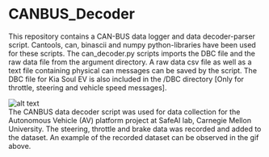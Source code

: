 # CANBUS_Decoder
This repository contains a CAN-BUS data logger and data decoder-parser script.
Cantools, can, binascii and numpy python-libraries have been used for these scripts.
The can_decoder.py scripts imports the DBC file and the raw data file from the argument directory. A raw data csv file as well as a text file containing physical can messages can be saved by the script.
The DBC file for Kia Soul EV is also included in the /DBC directory [Only for throttle, steering and vehicle speed messages]. 


![alt text](AV_Platform.gif) <br>
The CANBUS data decoder script was used for data collection for the Autonomous Vehicle (AV) platform project at SafeAI lab, Carnegie Mellon University. The steering, throttle and brake data was recorded and added to the dataset. An example of the recorded dataset can be observed in the gif above.
